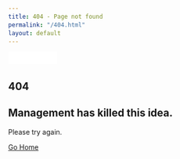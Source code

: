 ```yaml
---
title: 404 - Page not found
permalink: "/404.html"
layout: default
---
```


<!-- 
===============
Content
=============== 
-->
<section class="header navigation" data-pgc-define="navigator" data-pgc-define-name="navigation bar" data-pgc-define-photo-preview-only>
  <div class="container">
      <div class="row">
          <div class="col-md-12">
              <nav class="navbar navbar-expand-md">
                  <a class="navbar-brand" href="index.html">
                      <img src="/images/muku_logo_white.png" alt="logo" width="100" class="text-left">
                  </a>
                </nav>
              </div>
          </div>
      </div>
  </section>
  
<section class="page-404 text-center d-flex align-items-center">
<div class="container">
    <div class="row">
        <div class="col-md-12">
            <h1>404</h1>
            <h2>Management has killed this idea.</h2>
            <p>Please try again.</p>
            <a href="{{ site.url }}" class="btn btn-main mt-20">Go Home</a>
        </div>
    </div>
</div>
</section>

<!--
=================
End of content
================= 
-->